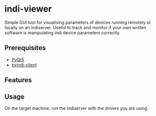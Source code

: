# indi-viewer

Simple GUI tool for visualising parameters of devices running remotely or locally
on an indiserver. Useful to track and monitor if your own written software is
manipulating indi device parameters correctly.

## Prerequisites

* [PyQt5](https://pypi.org/project/PyQt5/)
* [pyindi-client](https://pypi.org/project/pyindi-client/)

## Features

## Usage

On the target machine, run the indiserver with the drivers you are using.
